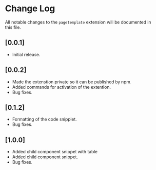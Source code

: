 # Change Log

All notable changes to the `pagetemplate` extension will be documented in this file.

## [0.0.1]

- Initial release.

## [0.0.2]

- Made the extenstion private so it can be published by npm.
- Added commands for activation of the extention.
- Bug fixes.

## [0.1.2]

- Formatting of the code snipplet.
- Bug fixes.

## [1.0.0]

- Added child component snippet with table
- Added child component snippet.
- Bug fixes.
